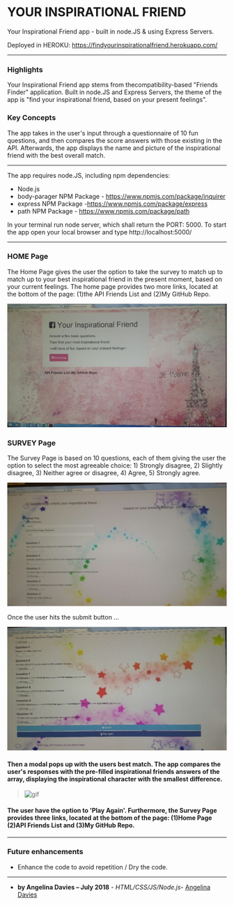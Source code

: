 # YOUR INSPIRATIONAL FRIEND

Your Inspirational Friend app - built in node.JS & using Express Servers.

Deployed in HEROKU: https://findyourinspirationalfriend.herokuapp.com/

---

### Highlights

Your Inspirational Friend app stems from thecompatibility-based "Friends Finder" application. Built in node.JS and Express Servers, the theme of the app is "find your inspirational friend, based on your present feelings". 

### Key Concepts

The app takes in the user's input through a questionnaire of 10 fun questions, and then compares the score answers with those existing in the API. Afterwards, the app displays the name and picture of the inspirational friend with the best overall match. 

---

The app requires node.JS, including npm dependencies:

- Node.js
- body-parager NPM Package - https://www.npmjs.com/package/inquirer
- express NPM Package -https://www.npmjs.com/package/express
- path NPM Package - https://www.npmjs.com/package/path

In your terminal run node server, which shall return the PORT: 5000. To start the app open your local browser and type http://localhost:5000/

---

### HOME Page

The Home Page gives the user the option to take the survey to match up to match up to your best inspirational friend in the present moment, based on your current feelings. The home page provides two more links, located at the bottom of the page: (1)the API Friends List and (2)My GitHub Repo.

![Home Page](app/public/assets/images/homePage.jpg)

### SURVEY Page

The Survey Page is based on 10 questions, each of them giving the user the option to select the most agreeable choice: 1) Strongly
disagree, 2) Slightly disagree, 3) Neither agree or disagree, 4) Agree, 5) Strongly agree.

![Survey Page](app/public/assets/images/surveyPage.jpg)

Once the user hits the submit button ...

![Submit Page](app/public/assets/images/submitPage.jpg)

#### Then a modal pops up with the users best match. The app compares the user's responses with the pre-filled inspirational friends answers of the array, displaying the inspirational character with the smallest difference.

> ![gif](https://github.com/angelyna/FriendFinder/blob/master/app/public/assets/images/TinkerBellGif.gif)

#### The user have the option to 'Play Again'. Furthermore, the Survey Page provides three links, located at the bottom of the page: (1)Home Page (2)API Friends List and (3)My GitHub Repo.

---

### Future enhancements

 * Enhance the code to avoid repetition / Dry the code.

---

* **by Angelina Davies – July 2018** - *HTML/CSS/JS/Node.js*- [Angelina Davies](https://github.com/angelyna)
